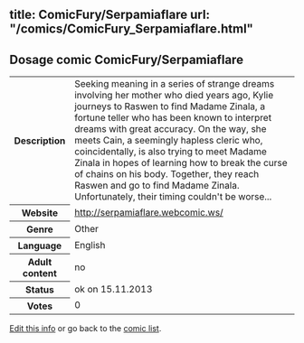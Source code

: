 title: ComicFury/Serpamiaflare
url: "/comics/ComicFury_Serpamiaflare.html"
---
Dosage comic ComicFury/Serpamiaflare
-----------------------------------------

<p id="msg"></p>
<script type="text/javascript">
if (window.location.search === '?edit_info_mail=sent_ok') {
  var elem = document.getElementById("msg");
  elem.innerHTML = 'Edited information sucessfully sent for review, which is usually done daily. Thanks!';
  elem.className = 'ok';
}
</script>
<table class="comicinfo">
<tr>
<th>Description</th><td>Seeking meaning in a series of strange dreams involving her mother who died years ago, Kylie journeys to Raswen to find Madame Zinala, a fortune teller who has been known to interpret dreams with great accuracy. On the way, she meets Cain, a seemingly hapless cleric who, coincidentally, is also trying to meet Madame Zinala in hopes of learning how to break the curse of chains on his body. Together, they reach Raswen and go to find Madame Zinala. Unfortunately, their timing couldn't be worse...</td>
</tr>
<tr>
<th>Website</th><td><a href="http://serpamiaflare.webcomic.ws/">http://serpamiaflare.webcomic.ws/</a></td>
</tr>
<tr>
<th>Genre</th><td>Other</td>
</tr>
<tr>
<th>Language</th><td>English</td>
</tr>
<tr>
<th>Adult content</th><td>no</td>
</tr>
<tr>
<th>Status</th><td>ok on 15.11.2013</td>
</tr>
<tr>
<th>Votes</th><td>0</td>
</tr>
</table>

[Edit this info](ComicFury_Serpamiaflare_edit.html) or go back to the [comic list](../comic-index.html).
